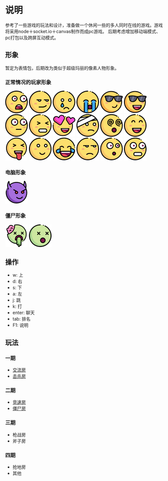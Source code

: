 # 说明
参考了一些游戏的玩法和设计，准备做一个休闲一些的多人同时在线的游戏。游戏将采用node＋socket.io＋canvas制作而成pc游戏。
后期考虑增加移动端模式、pc打包以及跨屏互动模式。

## 形象
暂定为表情包，后期改为类似于超级玛丽的像素人物形象。
### 正常情况的玩家形象 
![](./resource/01.png)
![](./resource/02.png)
![](./resource/03.png)
![](./resource/04.png)
![](./resource/05.png)
![](./resource/06.png)
![](./resource/07.png)
![](./resource/08.png)
![](./resource/09.png)
![](./resource/10.png)
![](./resource/11.png)
![](./resource/12.png)
![](./resource/13.png)
![](./resource/14.png)
![](./resource/15.png)
![](./resource/16.png)
![](./resource/17.png)
![](./resource/18.png)
### 电脑形象
![](./resource/40.png)
### 僵尸形象
![](./resource/30.png)
![](./resource/31.png)

## 操作
- w: 上
- d: 右
- s: 下
- a: 左
- j: 跳
- k: 打
- enter: 聊天
- tab: 排名
- F1: 说明

## 玩法
### 一期
- [交流房](./jiaoliu.md)
- [击杀房](./jisha.md)
### 二期
- [竞速房](./jingsu.md)
- [僵尸房](./jiangshi.md)
### 三期
- 枪战房
- 斧子房
### 四期
- 抢地房
- 其他
